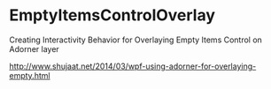 EmptyItemsControlOverlay
=========================

Creating Interactivity Behavior for Overlaying Empty Items Control on Adorner layer

http://www.shujaat.net/2014/03/wpf-using-adorner-for-overlaying-empty.html
